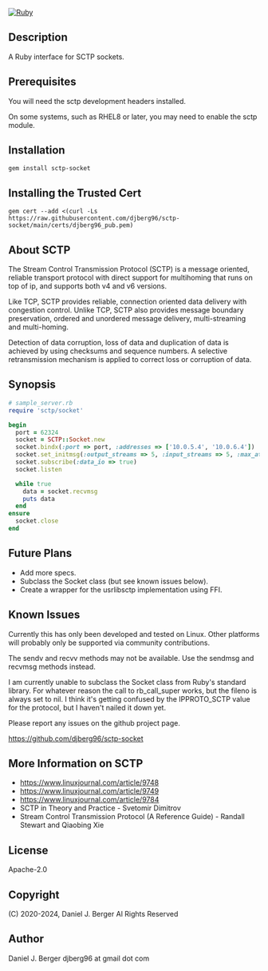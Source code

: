 [![Ruby](https://github.com/djberg96/sctp-socket/actions/workflows/ruby.yml/badge.svg)](https://github.com/djberg96/sctp-socket/actions/workflows/ruby.yml)

## Description

A Ruby interface for SCTP sockets.

## Prerequisites

You will need the sctp development headers installed.

On some systems, such as RHEL8 or later, you may need to enable the sctp module.

## Installation

`gem install sctp-socket`

## Installing the Trusted Cert

`gem cert --add <(curl -Ls https://raw.githubusercontent.com/djberg96/sctp-socket/main/certs/djberg96_pub.pem)`

## About SCTP

The Stream Control Transmission Protocol (SCTP) is a message oriented, reliable
transport protocol with direct support for multihoming that runs on top of ip,
and supports both v4 and v6 versions.

Like TCP, SCTP provides reliable, connection oriented data delivery with
congestion control. Unlike TCP, SCTP also provides message boundary preservation,
ordered and unordered message delivery, multi-streaming and multi-homing.

Detection of data corruption, loss of data and duplication of data is achieved
by using checksums and sequence numbers. A selective retransmission mechanism
is applied to correct loss or corruption of data.

## Synopsis

```ruby
# sample_server.rb
require 'sctp/socket'

begin
  port = 62324
  socket = SCTP::Socket.new
  socket.bindx(:port => port, :addresses => ['10.0.5.4', '10.0.6.4'])
  socket.set_initmsg(:output_streams => 5, :input_streams => 5, :max_attempts => 4)
  socket.subscribe(:data_io => true)
  socket.listen

  while true
    data = socket.recvmsg
    puts data
  end
ensure
  socket.close
end
```

## Future Plans

* Add more specs.
* Subclass the Socket class (but see known issues below).
* Create a wrapper for the usrlibsctp implementation using FFI.

## Known Issues

Currently this has only been developed and tested on Linux. Other platforms
will probably only be supported via community contributions.

The sendv and recvv methods may not be available. Use the sendmsg and recvmsg
methods instead.

I am currently unable to subclass the Socket class from Ruby's standard library.
For whatever reason the call to rb_call_super works, but the fileno is always
set to nil. I think it's getting confused by the IPPROTO_SCTP value for the
protocol, but I haven't nailed it down yet.

Please report any issues on the github project page.

  https://github.com/djberg96/sctp-socket

## More Information on SCTP

* https://www.linuxjournal.com/article/9748
* https://www.linuxjournal.com/article/9749
* https://www.linuxjournal.com/article/9784
* SCTP in Theory and Practice - Svetomir Dimitrov
* Stream Control Transmission Protocol (A Reference Guide) - Randall Stewart and Qiaobing Xie

## License

Apache-2.0

## Copyright

(C) 2020-2024, Daniel J. Berger
Al Rights Reserved

## Author

Daniel J. Berger
djberg96 at gmail dot com
